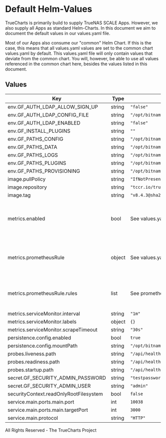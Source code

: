 # Default Helm-Values

TrueCharts is primarily build to supply TrueNAS SCALE Apps.
However, we also supply all Apps as standard Helm-Charts. In this document we aim to document the default values in our values.yaml file.

Most of our Apps also consume our "common" Helm Chart.
If this is the case, this means that all values.yaml values are set to the common chart values.yaml by default. This values.yaml file will only contain values that deviate from the common chart.
You will, however, be able to use all values referenced in the common chart here, besides the values listed in this document.

## Values

| Key | Type | Default | Description |
|-----|------|---------|-------------|
| env.GF_AUTH_LDAP_ALLOW_SIGN_UP | string | `"false"` |  |
| env.GF_AUTH_LDAP_CONFIG_FILE | string | `"/opt/bitnami/grafana/conf/ldap.toml"` |  |
| env.GF_AUTH_LDAP_ENABLED | string | `"false"` |  |
| env.GF_INSTALL_PLUGINS | string | `""` |  |
| env.GF_PATHS_CONFIG | string | `"/opt/bitnami/grafana/conf/grafana.ini"` |  |
| env.GF_PATHS_DATA | string | `"/opt/bitnami/grafana/data"` |  |
| env.GF_PATHS_LOGS | string | `"/opt/bitnami/grafana/logs"` |  |
| env.GF_PATHS_PLUGINS | string | `"/opt/bitnami/grafana/data/plugins"` |  |
| env.GF_PATHS_PROVISIONING | string | `"/opt/bitnami/grafana/conf/provisioning"` |  |
| image.pullPolicy | string | `"IfNotPresent"` |  |
| image.repository | string | `"tccr.io/truecharts/grafana"` |  |
| image.tag | string | `"v8.4.3@sha256:4cf979862e75caf1c278a17aa761a5ca4c01897832ade59882ba0d08c6ebfe4f"` |  |
| metrics.enabled | bool | See values.yaml | Enable and configure a Prometheus serviceMonitor for the chart under this key. |
| metrics.prometheusRule | object | See values.yaml | Enable and configure Prometheus Rules for the chart under this key. |
| metrics.prometheusRule.rules | list | See prometheusrules.yaml | Configure additionial rules for the chart under this key. |
| metrics.serviceMonitor.interval | string | `"1m"` |  |
| metrics.serviceMonitor.labels | object | `{}` |  |
| metrics.serviceMonitor.scrapeTimeout | string | `"30s"` |  |
| persistence.config.enabled | bool | `true` |  |
| persistence.config.mountPath | string | `"/opt/bitnami/grafana/data"` |  |
| probes.liveness.path | string | `"/api/health"` |  |
| probes.readiness.path | string | `"/api/health"` |  |
| probes.startup.path | string | `"/api/health"` |  |
| secret.GF_SECURITY_ADMIN_PASSWORD | string | `"testpassword"` |  |
| secret.GF_SECURITY_ADMIN_USER | string | `"admin"` |  |
| securityContext.readOnlyRootFilesystem | bool | `false` |  |
| service.main.ports.main.port | int | `10038` |  |
| service.main.ports.main.targetPort | int | `3000` |  |
| service.main.protocol | string | `"HTTP"` |  |

All Rights Reserved - The TrueCharts Project
